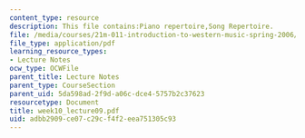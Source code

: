 ```yaml
---
content_type: resource
description: This file contains:Piano repertoire,Song Repertoire.
file: /media/courses/21m-011-introduction-to-western-music-spring-2006/adbb2909ce07c29cf4f2eea751305c93_week10_lecture09.pdf
file_type: application/pdf
learning_resource_types:
- Lecture Notes
ocw_type: OCWFile
parent_title: Lecture Notes
parent_type: CourseSection
parent_uid: 5da598ad-2f9d-a06c-dce4-5757b2c37623
resourcetype: Document
title: week10_lecture09.pdf
uid: adbb2909-ce07-c29c-f4f2-eea751305c93
---
```

